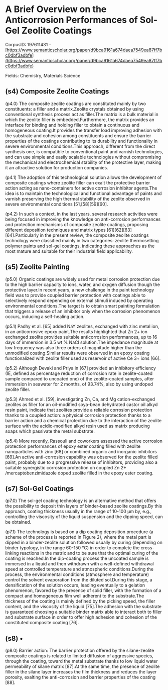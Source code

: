 # A Brief Overview on the Anticorrosion Performances of Sol-Gel Zeolite Coatings

CorpusID: 197611431 - [https://www.semanticscholar.org/paper/d9bca9161a674daea7549ea87ff7bc0dbf3adbfe](https://www.semanticscholar.org/paper/d9bca9161a674daea7549ea87ff7bc0dbf3adbfe)

Fields: Chemistry, Materials Science

## (s4) Composite Zeolite Coatings
(p4.0) The composite zeolite coatings are constituted mainly by two constituents: a filler and a matrix.Zeolite crystals obtained by using conventional synthesis process act as filler.The matrix is a bulk material in which the zeolite filler is embedded.Furthermore, the matrix provides an interface for binding and holding filler to obtain a continuous and homogeneous coating.It provides the transfer load improving adhesion with the substrate and cohesion among constituents and ensure the barrier properties of the coatings contributing to its durability and functionality in severe environmental conditions.This approach, different from the direct synthesis one, is compatible to conventional paint and varnish technologies, and can use simple and easily scalable technologies without compromising the mechanical and electrochemical stability of the protective layer, making it an attractive solution for production companies.

(p4.1) The adoption of this technological solution allows the development of composite coatings where zeolite filler can exalt the protective barrier action acting as nano-containers for active corrosion inhibitor agents.The idea is to maintain the technological and functional advantage of paints and varnish preserving the high thermal stability of the zeolite observed in severe environmental conditions [51,[58][59][60].

(p4.2) In such a context, in the last years, several research activities were being focused in improving the knowledge on anti-corrosion performances and protection mechanisms of composite zeolite coatings, proposing different deposition techniques and matrix types [61][62][63][64].Particularly in the present review, the composite zeolite coatings technology were classified mainly in two categories: zeolite thermosetting polymer paints and sol-gel coatings, indicating these approaches as the most mature and suitable for their industrial field applicability.
## (s5) Zeolite Painting
(p5.0) Organic coatings are widely used for metal corrosion protection due to the high barrier capacity to ions, water, and oxygen diffusion though the protective layer.In recent years, a new challenge in the paint technology field was to provide coupled barrier protection with coatings able to selectively respond depending on external stimuli induced by operating environmental conditions.The target is to obtain smart painting formulation that triggers a release of an inhibitor only when the corrosion phenomenon occurs, inducing a self-healing action.

(p5.1) Padhy et al. [65] added NaY zeolites, exchanged with zinc metal ion, in an anticorrosive epoxy paint.The results highlighted that Zn 2+ ion exchanged zeolite provides suitable anticorrosion performances, up to 16 days of immersion in 3.5 wt % NaCl solution.The impedance magnitude at low frequency was also three orders of magnitude higher than the unmodified coating.Similar results were observed in an epoxy coating functionalized with zeolite filler used as reservoir of active Ce 3+ ions [66].

(p5.2) Although Devaki and Priya in [67] provided an inhibitory efficiency (IE, defined as percentage reduction of corrosion rate in zeolite-coated sample compared to uncoated one) of the zeolite-coated samples, after immersion in seawater for 2 months, of 93.74%, also by using undoped zeolite filler.

(p5.3) Ahmed et al. [59], investigating Zn, Ca, and Mg cation-exchanged zeolites as filler for an oil-modified soya-bean dehydrated castor oil alkyd resin paint, indicate that zeolites provide a reliable corrosion protection thanks to a coupled action: a physical corrosion protection thanks to a barrier action and a chemical protection due to the interaction of the zeolite surface with the acidic-modified alkyd resin used as matrix producing soaps which passivate the metal substrate.

(p5.4) More recently, Rassouli and coworkers assessed the active corrosion protection performances of epoxy ester coating filled with zeolite nanoparticles with zinc [68] or combined organic and inorganic inhibitors [69].An active anti-corrosion capability was observed for the zeolite filled paint, probably due to a progressive release of inhibitors, providing also a suitable synergistic corrosion protection on coupled Zn 2+ /mercaptobenzimidazole doped zeolite filled in the epoxy ester coating.
## (s7) Sol-Gel Coatings
(p7.0) The sol-gel coating technology is an alternative method that offers the possibility to deposit thin layers of binder-based zeolite coatings.By this approach, coating thickness usually in the range of 10-100 μm by, e.g., controlling the viscosity of the liquid suspension and the dipping speed, can be obtained.

(p7.1) The technology is based on a dip coating deposition procedure (a scheme of the process is reported in Figure 2), where the metal part is dipped in a binder-zeolite solution followed usually by curing (depending on binder typology, in the range 60-150 °C) in order to complete the cross-linking reactions in the matrix and to be sure that the optimal curing of the coating is reached.In the dip-coating process the uncoated sample is immersed in a liquid and then withdrawn with a well-defined withdrawal speed at controlled temperature and atmospheric conditions.During the process, the environmental conditions (atmosphere and temperature) control the solvent evaporation from the diluted sol.During this stage, a densification of the solution occurs, leading eventually to a gelation phenomenon, favored by the presence of solid filler, with the formation of a compact and homogeneous film well adherent to the substrate.The thickness of the coating is mainly defined by the picking speed, the filler content, and the viscosity of the liquid [75].The adhesion with the substrate is guaranteed choosing a suitable binder matrix able to interact both to filler and substrate surface in order to offer high adhesion and cohesion of the constituted composite coating [76].
## (s8) •
(p8.0) Barrier action: The barrier protection offered by the silane-zeolite composite coatings is related to limited diffusion of aggressive species, through the coating, toward the metal substrate thanks to low liquid water permeability of silane matrix [87].At the same time, the presence of zeolite filler in the silane layer increases the film thickness and reduces the layer porosity, exalting the anti-corrosion and barrier properties of the coating [88].
